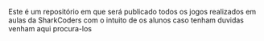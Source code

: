 Este é um repositório em que será publicado todos os jogos realizados em aulas da SharkCoders com o intuito de os alunos caso tenham duvidas venham aqui procura-los

